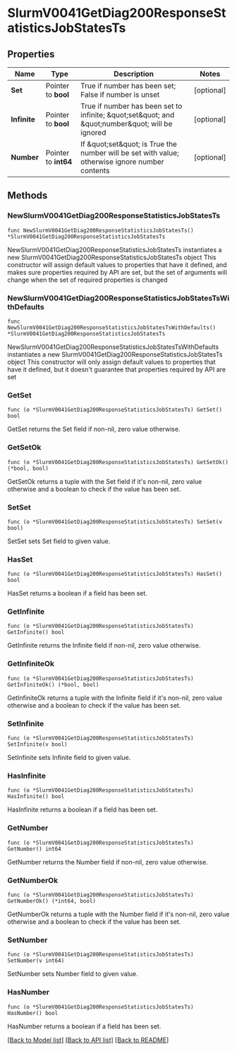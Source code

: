 # SlurmV0041GetDiag200ResponseStatisticsJobStatesTs

## Properties

Name | Type | Description | Notes
------------ | ------------- | ------------- | -------------
**Set** | Pointer to **bool** | True if number has been set; False if number is unset | [optional] 
**Infinite** | Pointer to **bool** | True if number has been set to infinite; \&quot;set\&quot; and \&quot;number\&quot; will be ignored | [optional] 
**Number** | Pointer to **int64** | If \&quot;set\&quot; is True the number will be set with value; otherwise ignore number contents | [optional] 

## Methods

### NewSlurmV0041GetDiag200ResponseStatisticsJobStatesTs

`func NewSlurmV0041GetDiag200ResponseStatisticsJobStatesTs() *SlurmV0041GetDiag200ResponseStatisticsJobStatesTs`

NewSlurmV0041GetDiag200ResponseStatisticsJobStatesTs instantiates a new SlurmV0041GetDiag200ResponseStatisticsJobStatesTs object
This constructor will assign default values to properties that have it defined,
and makes sure properties required by API are set, but the set of arguments
will change when the set of required properties is changed

### NewSlurmV0041GetDiag200ResponseStatisticsJobStatesTsWithDefaults

`func NewSlurmV0041GetDiag200ResponseStatisticsJobStatesTsWithDefaults() *SlurmV0041GetDiag200ResponseStatisticsJobStatesTs`

NewSlurmV0041GetDiag200ResponseStatisticsJobStatesTsWithDefaults instantiates a new SlurmV0041GetDiag200ResponseStatisticsJobStatesTs object
This constructor will only assign default values to properties that have it defined,
but it doesn't guarantee that properties required by API are set

### GetSet

`func (o *SlurmV0041GetDiag200ResponseStatisticsJobStatesTs) GetSet() bool`

GetSet returns the Set field if non-nil, zero value otherwise.

### GetSetOk

`func (o *SlurmV0041GetDiag200ResponseStatisticsJobStatesTs) GetSetOk() (*bool, bool)`

GetSetOk returns a tuple with the Set field if it's non-nil, zero value otherwise
and a boolean to check if the value has been set.

### SetSet

`func (o *SlurmV0041GetDiag200ResponseStatisticsJobStatesTs) SetSet(v bool)`

SetSet sets Set field to given value.

### HasSet

`func (o *SlurmV0041GetDiag200ResponseStatisticsJobStatesTs) HasSet() bool`

HasSet returns a boolean if a field has been set.

### GetInfinite

`func (o *SlurmV0041GetDiag200ResponseStatisticsJobStatesTs) GetInfinite() bool`

GetInfinite returns the Infinite field if non-nil, zero value otherwise.

### GetInfiniteOk

`func (o *SlurmV0041GetDiag200ResponseStatisticsJobStatesTs) GetInfiniteOk() (*bool, bool)`

GetInfiniteOk returns a tuple with the Infinite field if it's non-nil, zero value otherwise
and a boolean to check if the value has been set.

### SetInfinite

`func (o *SlurmV0041GetDiag200ResponseStatisticsJobStatesTs) SetInfinite(v bool)`

SetInfinite sets Infinite field to given value.

### HasInfinite

`func (o *SlurmV0041GetDiag200ResponseStatisticsJobStatesTs) HasInfinite() bool`

HasInfinite returns a boolean if a field has been set.

### GetNumber

`func (o *SlurmV0041GetDiag200ResponseStatisticsJobStatesTs) GetNumber() int64`

GetNumber returns the Number field if non-nil, zero value otherwise.

### GetNumberOk

`func (o *SlurmV0041GetDiag200ResponseStatisticsJobStatesTs) GetNumberOk() (*int64, bool)`

GetNumberOk returns a tuple with the Number field if it's non-nil, zero value otherwise
and a boolean to check if the value has been set.

### SetNumber

`func (o *SlurmV0041GetDiag200ResponseStatisticsJobStatesTs) SetNumber(v int64)`

SetNumber sets Number field to given value.

### HasNumber

`func (o *SlurmV0041GetDiag200ResponseStatisticsJobStatesTs) HasNumber() bool`

HasNumber returns a boolean if a field has been set.


[[Back to Model list]](../README.md#documentation-for-models) [[Back to API list]](../README.md#documentation-for-api-endpoints) [[Back to README]](../README.md)


